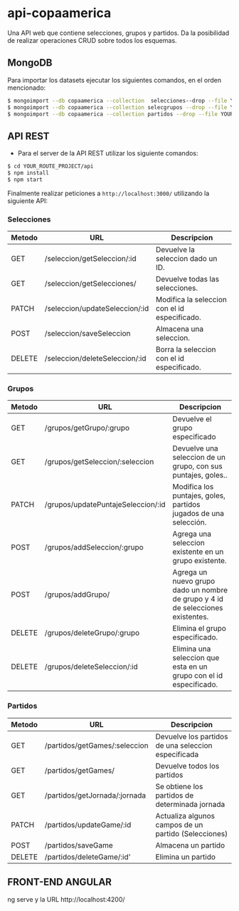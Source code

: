 # api-copaamerica

Una API web que contiene selecciones, grupos y partidos. Da la posibilidad de realizar operaciones CRUD sobre todos los esquemas.

## MongoDB

Para importar los datasets ejecutar los siguientes comandos, en el orden mencionado:
```bash 
$ mongoimport --db copaamerica --collection  selecciones--drop --file YOUR_ROUTE_PROJECT/datasets/equipos.json
$ mongoimport --db copaamerica --collection selecgrupos --drop --file YOUR_ROUTE_PROJECT/datasets/grupos.json
$ mongoimport --db copaamerica --collection partidos --drop --file YOUR_ROUTE_PROJECT/datasets/partidos.json
```

## API REST

* Para el server de la API REST utilizar los siguiente comandos:
```bash 
$ cd YOUR_ROUTE_PROJECT/api
$ npm install
$ npm start
```

Finalmente realizar peticiones a `http://localhost:3000/` utilizando la siguiente API:

### Selecciones

Metodo | URL | Descripcion
-------|-----|------------
GET | /seleccion/getSeleccion/:id | Devuelve la seleccion dado un ID.
GET | /seleccion/getSelecciones/ | Devuelve todas las selecciones.
PATCH | /seleccion/updateSeleccion/:id | Modifica la seleccion con el id especificado.
POST | /seleccion/saveSeleccion | Almacena una seleccion.
DELETE | /seleccion/deleteSeleccion/:id | Borra la seleccion con el id especificado. 

### Grupos

Metodo | URL | Descripcion
-------|-----|------------
GET | /grupos/getGrupo/:grupo| Devuelve el grupo especificado
GET | /grupos/getSeleccion/:seleccion| Devuelve una seleccion de un grupo, con sus puntajes, goles..
PATCH | /grupos/updatePuntajeSeleccion/:id| Modifica los puntajes, goles, partidos jugados de una selección.
POST | /grupos/addSeleccion/:grupo | Agrega una seleccion existente en un grupo existente.
POST | /grupos/addGrupo/ | Agrega un nuevo grupo dado un nombre de grupo y 4 id de selecciones existentes.
DELETE | /grupos/deleteGrupo/:grupo | Elimina el grupo especificado. 
DELETE | /grupos/deleteSeleccion/:id| Elimina una seleccion que esta en un grupo con el id especificado. 

### Partidos

Metodo | URL | Descripcion
-------|-----|------------
GET | /partidos/getGames/:seleccion | Devuelve los partidos de una seleccion especificada
GET | /partidos/getGames/ |Devuelve todos los partidos
GET | /partidos/getJornada/:jornada| Se obtiene los partidos de determinada jornada
PATCH | /partidos/updateGame/:id | Actualiza algunos campos de un partido (Selecciones) 
POST | /partidos/saveGame | Almacena un partido
DELETE | /partidos/deleteGame/:id'| Elimina un partido

## FRONT-END ANGULAR

ng serve y la URL http://localhost:4200/
